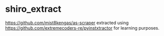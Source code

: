 # shiro_extract

https://github.com/mist8kengas/as-scraper extracted using https://github.com/extremecoders-re/pyinstxtractor for learning purposes.
